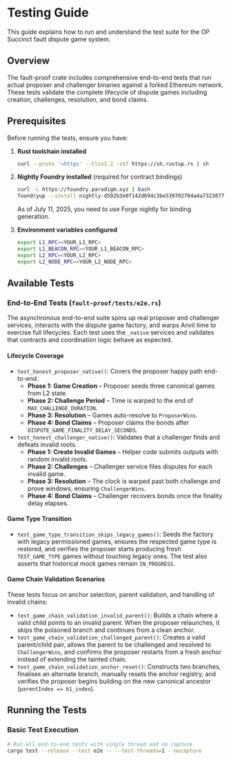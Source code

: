 # Testing Guide

This guide explains how to run and understand the test suite for the OP Succinct fault dispute game system.

## Overview

The fault-proof crate includes comprehensive end-to-end tests that run actual proposer and challenger binaries against a forked Ethereum network. These tests validate the complete lifecycle of dispute games including creation, challenges, resolution, and bond claims.

## Prerequisites

Before running the tests, ensure you have:

1. **Rust toolchain installed**
   ```bash
   curl --proto '=https' --tlsv1.2 -sSf https://sh.rustup.rs | sh
   ```

2. **Nightly Foundry installed** (required for contract bindings)
   ```bash
   curl -L https://foundry.paradigm.xyz | bash
   foundryup --install nightly-d592b3e0f142d694c3be539702704a4a73238773
   ```

   As of July 11, 2025, you need to use Forge nightly for binding generation.

3. **Environment variables configured**
   ```bash
   export L1_RPC=<YOUR_L1_RPC>
   export L1_BEACON_RPC=<YOUR_L1_BEACON_RPC>
   export L2_RPC=<YOUR_L2_RPC>
   export L2_NODE_RPC=<YOUR_L2_NODE_RPC>
   ```

## Available Tests

### End-to-End Tests (`fault-proof/tests/e2e.rs`)

The asynchronous end-to-end suite spins up real proposer and challenger services, interacts with
the dispute game factory, and warps Anvil time to exercise full lifecycles. Each test uses the
`_native` services and validates that contracts and coordination logic behave as expected.

#### Lifecycle Coverage

- `test_honest_proposer_native()`: Covers the proposer happy path end-to-end.
  - **Phase 1: Game Creation** – Proposer seeds three canonical games from L2 state.
  - **Phase 2: Challenge Period** – Time is warped to the end of `MAX_CHALLENGE_DURATION`.
  - **Phase 3: Resolution** – Games auto-resolve to `ProposerWins`.
  - **Phase 4: Bond Claims** – Proposer claims the bonds after
    `DISPUTE_GAME_FINALITY_DELAY_SECONDS`.
- `test_honest_challenger_native()`: Validates that a challenger finds and defeats invalid roots.
  - **Phase 1: Create Invalid Games** – Helper code submits outputs with random invalid roots.
  - **Phase 2: Challenges** – Challenger service files disputes for each invalid game.
  - **Phase 3: Resolution** – The clock is warped past both challenge and prove windows, ensuring
    `ChallengerWins`.
  - **Phase 4: Bond Claims** – Challenger recovers bonds once the finality delay elapses.

#### Game Type Transition

- `test_game_type_transition_skips_legacy_games()`: Seeds the factory with legacy permissioned
  games, ensures the respected game type is restored, and verifies the proposer starts producing
  fresh `TEST_GAME_TYPE` games without touching legacy ones. The test also asserts that historical
  mock games remain `IN_PROGRESS`.

#### Game Chain Validation Scenarios

These tests focus on anchor selection, parent validation, and handling of invalid chains:

- `test_game_chain_validation_invalid_parent()`: Builds a chain where a valid child points to an
  invalid parent. When the proposer relaunches, it skips the poisoned branch and continues from a
  clean anchor.
- `test_game_chain_validation_challenged_parent()`: Creates a valid parent/child pair, allows the
  parent to be challenged and resolved to `ChallengerWins`, and confirms the proposer restarts from
  a fresh anchor instead of extending the tainted chain.
- `test_game_chain_validation_anchor_reset()`: Constructs two branches, finalises an alternate
  branch, manually resets the anchor registry, and verifies the proposer begins building on the new
  canonical ancestor (`parentIndex == b1_index`).

## Running the Tests

### Basic Test Execution
```bash
# Run all end-to-end tests with single thread and no capture
cargo test --release --test e2e -- --test-threads=1 --nocapture
```
